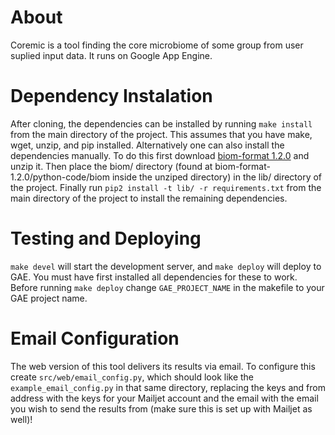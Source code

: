 # About
Coremic is a tool finding the core microbiome of some group from user suplied input data. It runs on Google App Engine.

# Dependency Instalation
After cloning, the dependencies can be installed by running `make install` from the main directory of the project. This assumes that you have make, wget, unzip, and pip installed. Alternatively one can also install the dependencies manually. To do this first download [biom-format 1.2.0](https://github.com/biocore/biom-format/archive/1.2.0.zip) and unzip it. Then place the biom/ directory (found at biom-format-1.2.0/python-code/biom inside the unziped directory) in the lib/ directory of the project. Finally run `pip2 install -t lib/ -r requirements.txt` from the main directory of the project to install the remaining dependencies.

# Testing and Deploying
`make devel` will start the development server, and `make deploy` will deploy to GAE. You must have first installed all dependencies for these to work. Before running `make deploy` change `GAE_PROJECT_NAME` in the makefile to your GAE project name.

# Email Configuration
The web version of this tool delivers its results via email. To configure this create `src/web/email_config.py`, which should look like the `example_email_config.py` in that same directory, replacing the keys and from address with the keys for your Mailjet account and the email with the email you wish to send the results from (make sure this is set up with Mailjet as well)!